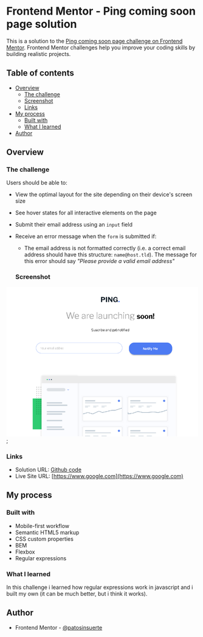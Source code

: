 # Frontend Mentor - Ping coming soon page solution

This is a solution to the [Ping coming soon page challenge on Frontend Mentor](https://www.frontendmentor.io/challenges/ping-single-column-coming-soon-page-5cadd051fec04111f7b848da). Frontend Mentor challenges help you improve your coding skills by building realistic projects. 

## Table of contents

- [Overview](#overview)
  - [The challenge](#the-challenge)
  - [Screenshot](#screenshot)
  - [Links](#links)
- [My process](#my-process)
  - [Built with](#built-with)
  - [What I learned](#what-i-learned)
- [Author](#author)


## Overview

### The challenge

Users should be able to:

- View the optimal layout for the site depending on their device's screen size
- See hover states for all interactive elements on the page
- Submit their email address using an `input` field
- Receive an error message when the `form` is submitted if:
	- The email address is not formatted correctly (i.e. a correct email address should have this structure: `name@host.tld`). The message for this error should say *"Please provide a valid email address"*



    ### Screenshot

![](/Captura.PNG);

### Links

- Solution URL: [Github code](https://github.com/pabarcag/ping-simple-page)
- Live Site URL: [https://www.google.com](https://www.google.com)


## My process

### Built with

- Mobile-first workflow
- Semantic HTML5 markup
- CSS custom properties
- BEM
- Flexbox
- Regular expressions

### What I learned

In this challenge i learned how regular expressions work in javascript and i built my own (it can be much better, but i think it works).


## Author
- Frontend Mentor - [@patosinsuerte](https://www.frontendmentor.io/profile/Patosinsuerte)